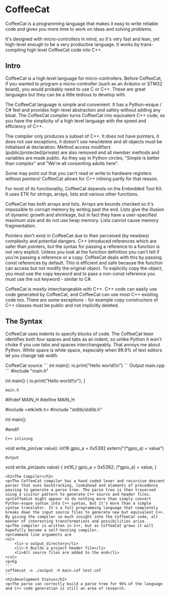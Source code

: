<h1>CoffeeCat</h1>
<p>CoffeeCat is a programming language that makes it easy to write reliable code and gives you more time to work on ideas and solving problems. 
<p>It's designed with micro-controllers in mind, so it's very fast and lean, yet high-level enough to be a very productive language. It works by trans-compiling high level CoffeeCat code into C++. 
<h2>Intro</h2>
<p>CoffeeCat is a high level language for micro-controllers. 
Before CoffeeCat, if you wanted to program a micro-controller (such as an Arduino or STM32 board), you would probably need to use C or C++. 
These are great languages but they can be a little tedious to develop with. 
<p>The CoffeeCat language is simple and convenient. It has a Python-esque / C# feel and provides high-level abstraction and safety without adding any bloat. The CoffeeCat compiler turns CoffeeCat into equivalent C++ code, so you have the simplicity of a high level language with the speed and efficiency of C++. 
<p>The compiler only produces a subset of C++. It does not have pointers, it does not use exceptions, it doesn't use new/delete and all objects must be initialised at declaration. Method access modifiers (public/protected/private) are also removed and all member methods and variables are made public. As they say in Python circles, "Simple is better than complex" and "We're all consenting adults here".
<p>Some may point out that you can't read or write to hardware registers without pointers! CoffeeCat allows for C++ inlining partly for that reason. 
<p>For most of its functionality, CoffeeCat depends on the Embedded Tool Kit. It uses ETK for strings, arrays, lists and various other functions.
<p>CoffeeCat has both arrays and lists. Arrays are bounds checked so it's impossible to corrupt memory by writing past the end. Lists give the illusion of dynamic growth and shrinkage, but in fact they have a user-specified maximum size and do not use heap memory. Lists cannot cause memory fragmentation. 
<p>Pointers don't exist in CoffeeCat due to their perceived (by newbies) complexity and potential dangers. C++ introduced references which are safer than pointers, but the syntax for passing a reference to a function is not very explicit. Unless you look at the function definition you can't tell if you're passing a reference or a copy. CoffeeCat deals with this by passing const references by default. This is efficient and safe because the function can access but not modify the original object. To explicitly copy the object, you must use the copy keyword and to pass a non-const reference you must use the out keyword - similar to C#.
<p>CoffeeCat is mostly interchangeable with C++. C++ code can easily use code generated by CoffeeCat, and CoffeeCat can use most C++ existing code too. There are some exceptions - for example copy constructors of C++ classes must be public and not implicitly deleted. 
<h2>The Syntax</h2>
<p>CoffeeCat uses indents to specify blocks of code. The CoffeeCat lexer identifies both four spaces and tabs as an indent, so unlike Python it won't choke if you use tabs and spaces interchangeably. That annoys me about Python. White space is white space, especially when 99.9% of text editors let you change tab width. 

<p>CoffeeCat source
```
int main():
    io.print("Hello world!\n")
```
Output main.cpp
```
#include "main.h"

int main()
{
    io.print("Hello world!\n");
}
```
main.h
```
#ifndef MAIN_H
#define MAIN_H

#include <etk/etk.h>
#include "stdlib/stdlib.h"

int main();

#endif
```
C++ inlining
```
void write_pin(var value):
    int16 gpio_a = 0x5392
    extern("(*gpio_a) = value")
```
Output
```
void write_pin(auto value)
{
    int16_t gpio_a = 0x5392;
    (*gpio_a) = value;
}
```
<h2>The Compiler</h2>
<p>The CoffeeCat compiler has a hand coded lexer and recursive descent parser that uses backtracking, lookahead and elements of precedence passing to generate a parse tree. The parse tree is then traversed using a visitor pattern to generate C++ source and header files. 
<p>CoffeeCat might appear to do nothing more than simply convert Python-esque syntax into C++ syntax, but it's more than a simple syntax translator. It's a full programming language that completely breaks down the input source files to generate new but equivalent C++. By giving the compiler so much insight into the CoffeeCat code, all manner of interesting transformations and possibilities arise. 
<p>The compiler is written in C++, but as CoffeeCat grows it will hopefully become a self-hosting compiler. 
<p>Command line arguments are
<ul>
    <li>-o output_directory</li>
    <li>-h Builds a project header file</li>
    <li>All source files are added to the end</li>
</ul>
<p>Eg
'''
coffeecat -o ./output -h main.cof test.cof
'''
<h2>Development Status</h2>
<p>The parse can correctly build a parse tree for 95% of the language and C++ code generation is still an area of research. 

